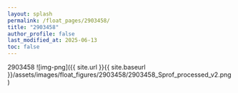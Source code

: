 ```yaml
---
layout: splash
permalink: /float_pages/2903458/
title: "2903458"
author_profile: false
last_modified_at: 2025-06-13
toc: false
---
```

 
2903458
![img-png]({{ site.url }}{{ site.baseurl }}/assets/images/float_figures/2903458/2903458_Sprof_processed_v2.png)
